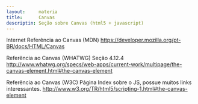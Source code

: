 ```yaml
---
layout:     materia
title:      Canvas
descriptin: Seção sobre Canvas (html5 + javascript)
---
```




Internet
Referência ao Canvas (MDN)
https://developer.mozilla.org/pt-BR/docs/HTML/Canvas

Referência ao Canvas (WHATWG)
Seção 4.12.4
http://www.whatwg.org/specs/web-apps/current-work/multipage/the-canvas-element.html#the-canvas-element

Referência ao Canvas (W3C)
Página Index sobre o JS, possue muitos links interessantes.
http://www.w3.org/TR/html5/scripting-1.html#the-canvas-element